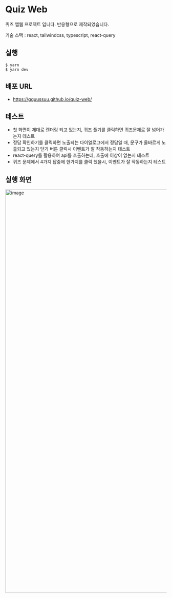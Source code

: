 # Quiz Web
퀴즈 앱웹 프로젝트 입니다.
반응형으로 제작되었습니다.

기술 스택 : react, tailwindcss, typescript, react-query

## 실행
```shell
$ yarn
$ yarn dev
```
## 배포 URL
- https://gguussuu.github.io/quiz-web/

## 테스트
- 첫 화면이 제대로 렌더링 되고 있는지, 퀴즈 풀기를 클릭하면 퀴즈문제로 잘 넘어가는지 테스트
- 정답 확인하기를 클릭하면 노출되는 다이얼로그에서 정답일 때, 문구가 올바르게 노출되고 있는지 닫기 버튼 클릭시 이벤트가 잘 작동하는지 테스트
- react-query를 활용하여 api를 호출하는데, 호출에 이상이 없는지 테스트
- 퀴즈 문제에서 4가지 답중에 한가지를 클릭 했을시, 이벤트가 잘 작동하는지 테스트

## 실행 화면
<img width="1260" alt="image" src="https://github.com/gguussuu/quiz-web/assets/37858979/288798c8-12b9-4822-adb7-da720c5f9df4">
